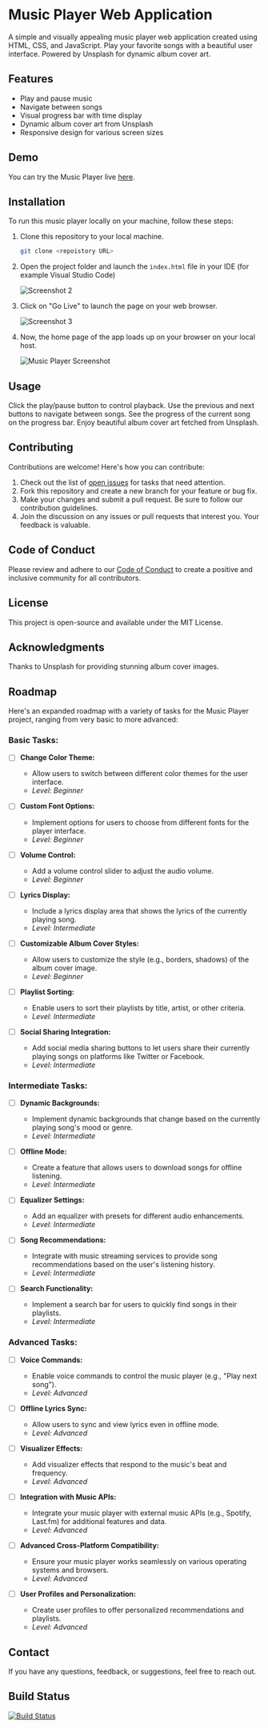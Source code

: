 # Music Player Web Application

A simple and visually appealing music player web application created using HTML, CSS, and JavaScript. Play your favorite songs with a beautiful user interface. Powered by Unsplash for dynamic album cover art.

## Features

- Play and pause music
- Navigate between songs
- Visual progress bar with time display
- Dynamic album cover art from Unsplash
- Responsive design for various screen sizes

## Demo

You can try the Music Player live [here](https://music-player-tejas242.vercel.app/).

## Installation

To run this music player locally on your machine, follow these steps:

1. Clone this repository to your local machine.
   ```bash
   git clone <repoistory URL>
   ```
2. Open the project folder and launch the `index.html` file in your IDE (for example Visual Studio Code)
   
   ![Screenshot 2](https://raw.githubusercontent.com/Tejas242/Music-Player-Web/main/Screenshots/Screenshot2.png)

3. Click on "Go Live" to launch the page on your web browser.

   ![Screenshot 3](https://raw.githubusercontent.com/Tejas242/Music-Player-Web/main/Screenshots/Screenshot3.png)

4. Now, the home page of the app loads up on your browser on your local host.

   ![Music Player Screenshot](https://raw.githubusercontent.com/Tejas242/Music-Player-Web/main/Screenshots/screenshot.png)

## Usage
Click the play/pause button to control playback. Use the previous and next buttons to navigate between songs. See the progress of the current song on the progress bar. Enjoy beautiful album cover art fetched from Unsplash.

## Contributing

Contributions are welcome! Here's how you can contribute:

1. Check out the list of [open issues](https://github.com/Tejas242/Music-Player-Web/issues) for tasks that need attention.
2. Fork this repository and create a new branch for your feature or bug fix.
3. Make your changes and submit a pull request. Be sure to follow our contribution guidelines.
4. Join the discussion on any issues or pull requests that interest you. Your feedback is valuable.

## Code of Conduct

Please review and adhere to our [Code of Conduct](CODE_OF_CONDUCT.md) to create a positive and inclusive community for all contributors.

## License

This project is open-source and available under the MIT License.

## Acknowledgments

Thanks to Unsplash for providing stunning album cover images.

## Roadmap

Here's an expanded roadmap with a variety of tasks for the Music Player project, ranging from very basic to more advanced:

### Basic Tasks:

- [ ] **Change Color Theme:**
  - Allow users to switch between different color themes for the user interface.
  - *Level: Beginner*

- [ ] **Custom Font Options:**
  - Implement options for users to choose from different fonts for the player interface.
  - *Level: Beginner*

- [ ] **Volume Control:**
  - Add a volume control slider to adjust the audio volume.
  - *Level: Beginner*

- [ ] **Lyrics Display:**
  - Include a lyrics display area that shows the lyrics of the currently playing song.
  - *Level: Intermediate*

- [ ] **Customizable Album Cover Styles:**
  - Allow users to customize the style (e.g., borders, shadows) of the album cover image.
  - *Level: Beginner*

- [ ] **Playlist Sorting:**
  - Enable users to sort their playlists by title, artist, or other criteria.
  - *Level: Intermediate*

- [ ] **Social Sharing Integration:**
  - Add social media sharing buttons to let users share their currently playing songs on platforms like Twitter or Facebook.
  - *Level: Intermediate*

### Intermediate Tasks:

- [ ] **Dynamic Backgrounds:**
  - Implement dynamic backgrounds that change based on the currently playing song's mood or genre.
  - *Level: Intermediate*

- [ ] **Offline Mode:**
  - Create a feature that allows users to download songs for offline listening.
  - *Level: Intermediate*

- [ ] **Equalizer Settings:**
  - Add an equalizer with presets for different audio enhancements.
  - *Level: Intermediate*

- [ ] **Song Recommendations:**
  - Integrate with music streaming services to provide song recommendations based on the user's listening history.
  - *Level: Intermediate*

- [ ] **Search Functionality:**
  - Implement a search bar for users to quickly find songs in their playlists.
  - *Level: Intermediate*

### Advanced Tasks:

- [ ] **Voice Commands:**
  - Enable voice commands to control the music player (e.g., "Play next song").
  - *Level: Advanced*

- [ ] **Offline Lyrics Sync:**
  - Allow users to sync and view lyrics even in offline mode.
  - *Level: Advanced*

- [ ] **Visualizer Effects:**
  - Add visualizer effects that respond to the music's beat and frequency.
  - *Level: Advanced*

- [ ] **Integration with Music APIs:**
  - Integrate your music player with external music APIs (e.g., Spotify, Last.fm) for additional features and data.
  - *Level: Advanced*

- [ ] **Advanced Cross-Platform Compatibility:**
  - Ensure your music player works seamlessly on various operating systems and browsers.
  - *Level: Advanced*

- [ ] **User Profiles and Personalization:**
  - Create user profiles to offer personalized recommendations and playlists.
  - *Level: Advanced*

## Contact

If you have any questions, feedback, or suggestions, feel free to reach out.

## Build Status

[![Build Status](https://travis-ci.org/your-username/music-player.svg?branch=master)](https://travis-ci.org/Tejas242/Music-Player-Web)

